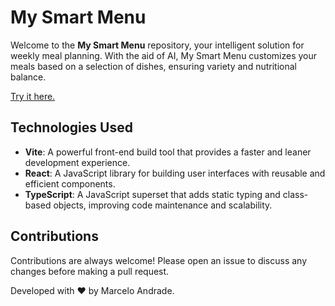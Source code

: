 # My Smart Menu

Welcome to the **My Smart Menu** repository, your intelligent solution for weekly meal planning. With the aid of AI, My Smart Menu customizes your meals based on a selection of dishes, ensuring variety and nutritional balance.

[Try it here.](https://my-smart-menu.vercel.app/)

## Technologies Used

- **Vite**: A powerful front-end build tool that provides a faster and leaner development experience.
- **React**: A JavaScript library for building user interfaces with reusable and efficient components.
- **TypeScript**: A JavaScript superset that adds static typing and class-based objects, improving code maintenance and scalability.

## Contributions

Contributions are always welcome! Please open an issue to discuss any changes before making a pull request.

Developed with ❤️ by Marcelo Andrade.
